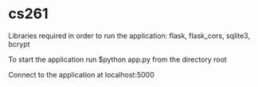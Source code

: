 # cs261

Libraries required in order to run the application: flask, flask_cors, sqlite3, bcrypt

To start the application run $python app.py from the directory root

Connect to the application at localhost:5000